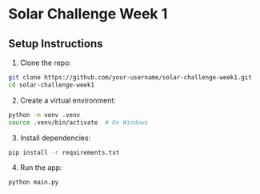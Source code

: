 # Solar Challenge Week 1

## Setup Instructions

1. Clone the repo:

```bash
git clone https://github.com/your-username/solar-challenge-week1.git
cd solar-challenge-week1
```

2. Create a virtual environment:

```bash
python -m venv .venv
source .venv/bin/activate  # On Windows
```

3. Install dependencies:

```bash
pip install -r requirements.txt
```

4. Run the app:

```bash
python main.py
```
